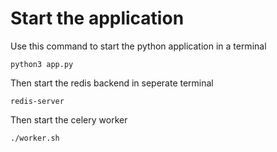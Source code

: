 # Start the application

Use this command to start the python application in a terminal

```
python3 app.py
```

Then start the redis backend in seperate terminal

```
redis-server
```

Then start the celery worker

```
./worker.sh
```